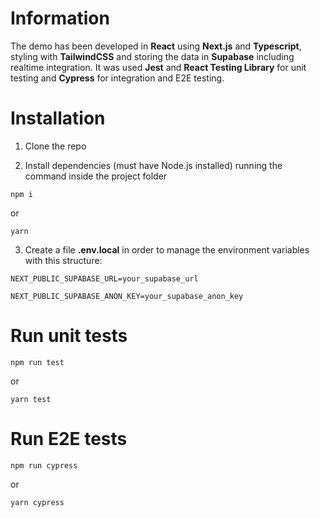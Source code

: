 # Information

The demo has been developed in **React** using **Next.js** and **Typescript**, styling with **TailwindCSS** and storing the data in **Supabase** including realtime integration. It was used **Jest** and **React Testing Library** for unit testing and **Cypress** for integration and E2E testing.

# Installation

1. Clone the repo

2. Install dependencies (must have Node.js installed) running the command inside the project folder

`npm i`

or

`yarn`

3. Create a file **.env.local** in order to manage the environment variables with this structure:

`NEXT_PUBLIC_SUPABASE_URL=your_supabase_url`

`NEXT_PUBLIC_SUPABASE_ANON_KEY=your_supabase_anon_key`

# Run unit tests

`npm run test`

or

`yarn test`

# Run E2E tests

`npm run cypress`

or

`yarn cypress`
